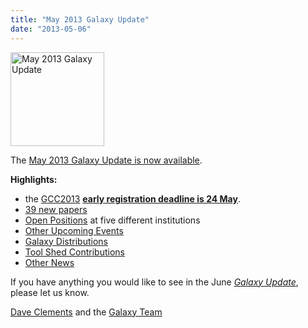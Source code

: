 ```yaml
---
title: "May 2013 Galaxy Update"
date: "2013-05-06"
---
```

<div class='right'><a href='/galaxy-updates/2013-05/'><img src="/images/logos/GalaxyUpdate200.png" alt="May 2013 Galaxy Update" width=150 /></a></div>

The [May 2013 Galaxy Update is now available](/galaxy-updates/2013-05/). 

**Highlights:**
* the [GCC2013](/galaxy-updates/2013-05/#gcc2013) **[early registration deadline is 24 May](/events/gcc2013/register/)**.
* [39 new papers](/galaxy-updates/2013-05/#new-papers)
* [Open Positions](/galaxy-updates/2013-05/#whos-hiring) at five different institutions
* [Other Upcoming Events](/galaxy-updates/2013-05/#other-upcoming-events)
* [Galaxy Distributions](/galaxy-updates/2013-05/#galaxy-distributions)
* [Tool Shed Contributions](/galaxy-updates/2013-05/#toolshed-contributions)
* [Other News](/galaxy-updates/2013-05/#other-news)

If you have anything you would like to see in the June *[Galaxy Update](/galaxy-updates/)*, please let us know.

[Dave Clements](/people/dave-clements/) and the [Galaxy Team](/galaxy-team/)
